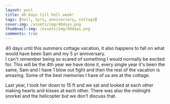 ```yaml
---
layout: post
title: 40 Days till hell week!
tags: [hell, 5yrs, anniversary, cottage]
cover-img: /assets/img/40days.png
thumbnail-img: /assets/img/40days.png
comments: true
---
```

40 days until this summers cottage vacation, it also happens to fall on what would have been Sam and my 5 yr anniversary.  
I can't remember being so scared of something I would normally be excited for. This will be the 4th year we have done it, every single year it's been the same, Sam and I have 1 blow out fight and then the rest of the vacation is amazing. Some of the best memories I have of us are at the cottage.  
  
Last year, I took her down to 15 ft and we sat and looked at each other making hearts and kisses at each other. There was also the midnight snorkel and the helicopter but we don't discuss that.
